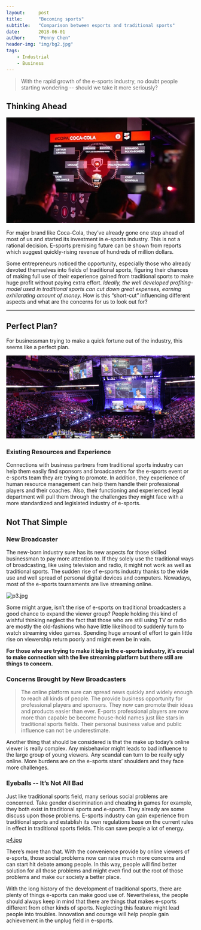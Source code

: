 ```yaml
---
layout:     post
title:      "Becoming sports"
subtitle:   "Comparison between esports and traditional sports"
date:       2018-06-01
author:     "Penny Chen"
header-img: "img/bg2.jpg"
tags:
    - Industrial
    - Business
---
```


> With the rapid growth of the e-sports industry, no doubt people starting wondering -- should we take it more seriously?

## Thinking Ahead

![p1.jpg](https://github.com/AugustusWillisWang/Esports/blob/master/img/p1.jpg?raw=true)

For major brand like Coca-Cola, they’ve already gone one step ahead of most of us and started its investment in e-sports industry. This is not a rational decision. E-sports premising future can be shown from reports which suggest quickly-rising revenue of hundreds of million dollars.

Some entrepreneurs noticed the opportunity, especially those who already devoted themselves into fields of traditional sports, figuring their chances of making full use of their experience gained from traditional sports to make huge profit without paying extra effort. *Ideally, the well developed profiting-model used in traditional sports can cut down great expenses, earning exhilarating amount of money.* How is this “short-cut” influencing different aspects and what are the concerns for us to look out for?

***

## Perfect Plan?

For businessman trying to make a quick fortune out of the industry, this seems like a perfect plan. 

![p2.jpg](https://github.com/AugustusWillisWang/Esports/blob/master/img/p2.jpg?raw=true)

### Existing Resources and Experience

Connections with business partners from traditional sports industry can help them easily find sponsors and broadcasters for the e-sports event or e-sports team they are trying to promote. In addition, they experience of human resource management can help them handle their professional players and their coaches. Also, their functioning and experienced legal department will pull them through the challenges they might face with a more standardized and legislated industry of e-sports.

## Not That Simple

### New Broadcaster

The new-born industry sure has its new aspects for those skilled businessman to pay more attention to. If they solely use the traditional ways of broadcasting, like using television and radio, it might not work as well as traditional sports. The sudden rise of e-sports industry thanks to the wide use and well spread of personal digital devices and computers. Nowadays, most of the e-sports tournaments are live streaming online. 

![p3.jpg](https://github.com/AugustusWillisWang/Esports/blob/master/img/p3.jpg?raw=true)

Some might argue, isn’t the rise of e-sports on traditional broadcasters a good chance to expand the viewer group? People holding this kind of wishful thinking neglect the fact that those who are still using TV or radio are mostly the old-fashions who have little likelihood to suddenly turn to watch streaming video games. Spending huge amount of effort to gain little rise on viewership return poorly and might even be in vain.

**For those who are trying to make it big in the e-sports industry, it’s crucial to make connection with the live streaming platform but there still are things to concern.**

### Concerns Brought by New Broadcasters

> The online platform sure can spread news quickly and widely enough to reach all kinds of people. The provide business opportunity for professional players and sponsors. They now can promote their ideas and products easier than ever. E-ports professional players are now more than capable be become house-hold names just like stars in traditional sports fields. Their personal business value and public influence can not be underestimate. 

Another thing that should be considered is that the make up today’s online viewer is really complex. Any misbehavior might leads to bad influence to the large group of young viewers. Any scandal can turn to be really ugly online. More burdens are on the e-sports stars’ shoulders and they face more challenges.

### Eyeballs -- It’s Not All Bad

Just like traditional sports field, many serious social problems are concerned. Take gender discrimination and cheating in games for example, they both exist in traditional sports and e-sports. They already are some discuss upon those problems. E-sports industry can gain experience from traditional sports and establish its own regulations base on the current rules in effect in traditional sports fields. This can save people a lot of energy.

[p4.jpg](https://github.com/AugustusWillisWang/Esports/blob/master/img/p4.jpg?raw=true)

There’s more than that. With the convenience provide by online viewers of e-sports, those social problems now can raise much more concerns and can start hit debate among people. In this way, people will find better solution for all those problems and might even find out the root of those problems and make our society a better place.


With the long history of the development of traditional sports, there are plenty of things e-sports can make good use of. Nevertheless, the people should always keep in mind that there are things that makes e-sports different from other kinds of sports. Neglecting this feature might lead people into troubles. Innovation and courage will help people gain achievement in the unplug field in e-sports.


